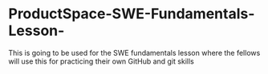 # ProductSpace-SWE-Fundamentals-Lesson-
This is going to be used for the SWE fundamentals lesson where the fellows will use this for practicing their own GitHub and git skills
